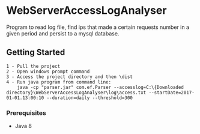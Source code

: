 # WebServerAccessLogAnalyser
Program to read log file, find ips that made a certain  requests number in a given period and persist to a mysql database.

## Getting Started
```
1 - Pull the project
2 - Open windows prompt command
3 - Access the project directory and then \dist
4 - Run java program from command line:
    java -cp "parser.jar" com.ef.Parser --accesslog=C:\{Downloaded directory}\WebServerAccessLogAnalyser\log\access.txt --startDate=2017-01-01.13:00:10 --duration=daily --threshold=300
```
    
### Prerequisites
* Java 8
